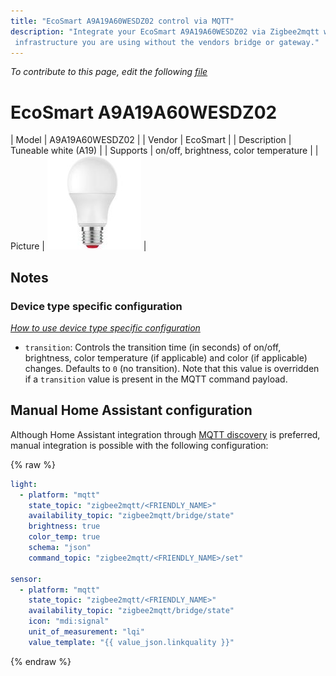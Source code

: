 ```yaml
---
title: "EcoSmart A9A19A60WESDZ02 control via MQTT"
description: "Integrate your EcoSmart A9A19A60WESDZ02 via Zigbee2mqtt with whatever smart home
 infrastructure you are using without the vendors bridge or gateway."
---
```


*To contribute to this page, edit the following
[file](https://github.com/Koenkk/zigbee2mqtt.io/blob/master/docs/devices/A9A19A60WESDZ02.md)*

# EcoSmart A9A19A60WESDZ02

| Model | A9A19A60WESDZ02  |
| Vendor  | EcoSmart  |
| Description | Tuneable white (A19) |
| Supports | on/off, brightness, color temperature |
| Picture | ![EcoSmart A9A19A60WESDZ02](../images/devices/A9A19A60WESDZ02.jpg) |

## Notes


### Device type specific configuration
*[How to use device type specific configuration](../information/configuration.md)*


* `transition`: Controls the transition time (in seconds) of on/off, brightness,
color temperature (if applicable) and color (if applicable) changes. Defaults to `0` (no transition).
Note that this value is overridden if a `transition` value is present in the MQTT command payload.


## Manual Home Assistant configuration
Although Home Assistant integration through [MQTT discovery](../integration/home_assistant) is preferred,
manual integration is possible with the following configuration:


{% raw %}
```yaml
light:
  - platform: "mqtt"
    state_topic: "zigbee2mqtt/<FRIENDLY_NAME>"
    availability_topic: "zigbee2mqtt/bridge/state"
    brightness: true
    color_temp: true
    schema: "json"
    command_topic: "zigbee2mqtt/<FRIENDLY_NAME>/set"

sensor:
  - platform: "mqtt"
    state_topic: "zigbee2mqtt/<FRIENDLY_NAME>"
    availability_topic: "zigbee2mqtt/bridge/state"
    icon: "mdi:signal"
    unit_of_measurement: "lqi"
    value_template: "{{ value_json.linkquality }}"
```
{% endraw %}


